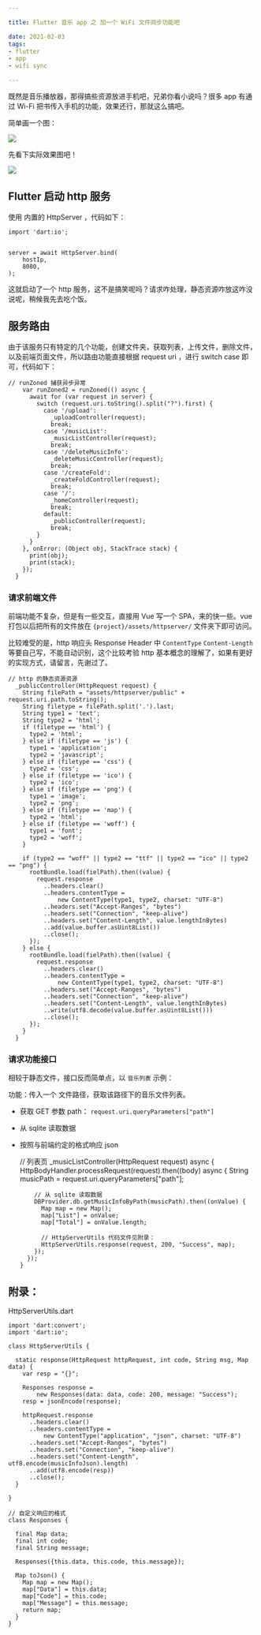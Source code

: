 ```yaml
---

title: Flutter 音乐 app 之 加一个 WiFi 文件同步功能吧

date: 2021-02-03
tags:
- flutter
- app
- wifi sync

---
```


既然是音乐播放器，那得搞些资源放进手机吧，兄弟你看小说吗？很多 app 有通过 Wi-Fi 把书传入手机的功能，效果还行，那就这么搞吧。

简单画一个图：

![](/images/image_(10)-dcdf0bf8-3ba9-4f63-88e4-73ac6c9f6897.jpg)

先看下实际效果图吧！

![](/images/image_(11)-0c06e0c2-7dec-493f-9900-26199e5dd531.jpg)

## Flutter 启动 http 服务

使用 内置的  HttpServer ，代码如下：

    import 'dart:io';
    
    
    server = await HttpServer.bind(
        hostIp,
        8080,
    );

这就启动了一个 http 服务，这不是搞笑呢吗？请求咋处理，静态资源咋放这咋没说呢，稍候我先去吃个饭。

## 服务路由

 

由于该服务只有特定的几个功能，创建文件夹，获取列表，上传文件，删除文件，以及前端页面文件，所以路由功能直接根据 request uri ，进行 switch case 即可，代码如下：

    // runZoned 捕获异步异常
        var runZoned2 = runZoned(() async {
          await for (var request in server) {
            switch (request.uri.toString().split("?").first) {
              case '/upload':
                _uploadController(request);
                break;
              case '/musicList':
                _musicListController(request);
                break;
              case '/deleteMusicInfo':
                _deleteMusicController(request);
                break;
              case '/createFold':
                _createFoldController(request);
                break;
              case '/':
                _homeController(request);
                break;
              default:
                _publicController(request);
                break;
            }
          }
        }, onError: (Object obj, StackTrace stack) {
          print(obj);
          print(stack);
        });
      }

### 请求前端文件

前端功能不复杂，但是有一些交互，直接用 Vue 写一个 SPA，来的快一些。vue 打包以后把所有的文件放在  `{project}/assets/httpserver/` 文件夹下即可访问。

比较难受的是，http 响应头  Response Header 中 `ContentType`  `Content-Length` 等要自己写，不能自动识别，这个比较考验 http 基本概念的理解了，如果有更好的实现方式，请留言，先谢过了。

 

    // http 的静态资源资源
      _publicController(HttpRequest request) {
        String filePath = "assets/httpserver/public" + request.uri.path.toString();
        String filetype = filePath.split('.').last;
        String type1 = 'text';
        String type2 = 'html';
        if (filetype == 'html') {
          type2 = 'html';
        } else if (filetype == 'js') {
          type1 = 'application';
          type2 = 'javascript';
        } else if (filetype == 'css') {
          type2 = 'css';
        } else if (filetype == 'ico') {
          type2 = 'ico';
        } else if (filetype == 'png') {
          type1 = 'image';
          type2 = 'png';
        } else if (filetype == 'map') {
          type2 = 'html';
        } else if (filetype == 'woff') {
          type1 = 'font';
          type2 = 'woff';
        }
    
        if (type2 == "woff" || type2 == "ttf" || type2 == "ico" || type2 == "png") {
          rootBundle.load(fielPath).then((value) {
            request.response
              ..headers.clear()
              ..headers.contentType =
                  new ContentType(type1, type2, charset: "UTF-8")
              ..headers.set("Accept-Ranges", "bytes")
              ..headers.set("Connection", "keep-alive")
              ..headers.set("Content-Length", value.lengthInBytes)
              ..add(value.buffer.asUint8List())
              ..close();
          });
        } else {
          rootBundle.load(fielPath).then((value) {
            request.response
              ..headers.clear()
              ..headers.contentType =
                  new ContentType(type1, type2, charset: "UTF-8")
              ..headers.set("Accept-Ranges", "bytes")
              ..headers.set("Connection", "keep-alive")
              ..headers.set("Content-Length", value.lengthInBytes)
              ..write(utf8.decode(value.buffer.asUint8List()))
              ..close();
          });
        }
      }

### 请求功能接口

相较于静态文件，接口反而简单点，以 `音乐列表` 示例： 

功能：传入一个 文件路径，获取该路径下的音乐文件列表。

- 获取 GET 参数 path： `request.uri.queryParameters["path"]`
- 从 sqlite 读取数据
- 按照与前端约定的格式响应 json

    
    // 列表页
      _musicListController(HttpRequest request) async {
        HttpBodyHandler.processRequest(request).then((body) async {
          String musicPath = request.uri.queryParameters["path"];
    
          // 从 sqlite 读取数据
          DBProvider.db.getMusicInfoByPath(musicPath).then((onValue) {
            Map map = new Map();
            map["List"] = onValue;
            map["Total"] = onValue.length;
    
            // HttpServerUtils 代码文件见附录：
            HttpServerUtils.response(request, 200, "Success", map);
          });
        });
      }

## 附录：

HttpServerUtils.dart

    import 'dart:convert';
    import 'dart:io';
    
    class HttpServerUtils {
    
      static response(HttpRequest httpRequest, int code, String msg, Map data) {
        var resp = "{}";
    
        Responses response =
            new Responses(data: data, code: 200, message: "Success");
        resp = jsonEncode(response);
    
        httpRequest.response
          ..headers.clear()
          ..headers.contentType =
              new ContentType("application", "json", charset: "UTF-8")
          ..headers.set("Accept-Ranges", "bytes")
          ..headers.set("Connection", "keep-alive")
          ..headers.set("Content-Length", utf8.encode(musicInfoJson).length)
          ..add(utf8.encode(resp))
          ..close();
      }
      
    }
    
    // 自定义响应的格式
    class Responses {
    
      final Map data;
      final int code;
      final String message;
    
      Responses({this.data, this.code, this.message});
    
      Map toJson() {
        Map map = new Map();
        map["Data"] = this.data;
        map["Code"] = this.code;
        map["Message"] = this.message;
        return map;
      }
    }
